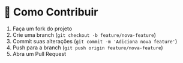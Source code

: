 # 🤝 Como Contribuir

1. Faça um fork do projeto
2. Crie uma branch (`git checkout -b feature/nova-feature`)
3. Commit suas alterações (`git commit -m 'Adiciona nova feature'`)
4. Push para a branch (`git push origin feature/nova-feature`)
5. Abra um Pull Request